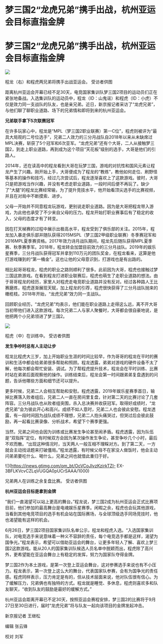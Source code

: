 # 梦三国2“龙虎兄弟”携手出战，杭州亚运会目标直指金牌

# 梦三国2“龙虎兄弟”携手出战，杭州亚运会目标直指金牌

![](https://inews.gtimg.com/om_bt/OltP_FS2CiNBsMa1henZexNeSPkUmmYX5h0l0F07LjfIoAA/1000)

程龙（右）和程虎两兄弟将携手出战亚运会。 受访者供图

距离杭州亚运会开幕已经不足30天，电竞国家集训队梦三国2项目的运动员们正在紧张地备战。入选集训队的运动员中，程龙（ID：山鬼谣）和程虎（ID：小虎）不仅是效力同一支战队的队友，也是亲兄弟。近日，新京报记者采访了“龙虎兄弟”，与他们聊了聊职业道路、场下的兄弟情和即将到来的杭州亚运会。

**兄弟联手拿下5次联赛冠军**

在许多玩家心中，程龙是“MPL（梦三国2职业联赛）第一C位”，程虎则被评为“最具大局观的二号位选手”，兄弟二人效力的三分月战队自2018年以来从未缺席过MPL决赛，斩获了5个冠军和6次亚军。“龙虎兄弟”还有个大哥，二人从接触梦三国2，到走上职业道路，再到成为这个项目“天花板”级别的选手，大哥是他们的引路人。

2014年，还在读高中的程龙看到大哥在玩梦三国，游戏的对抗性和国风元素让程龙产生了兴趣。刚开始上手，大哥便成为了程龙的“教练”，教他如何走位、刷野怪等基本的操作和技巧，经过几次尝试后，程龙逐渐喜欢上了这款游戏。彼时，大哥只是把游戏当作兴趣，并没有考虑走职业道路，一段时间后便不再玩了。缺少了“大腿”的程龙比赛经常输，为了提升竞技水平，他开始看顶尖选手的比赛视频，并且在对局中不断摸索、进步。

父母一开始并不同意程龙玩游戏，更别说走职业道路。因为是大哥把程龙带入游戏，为此他也承受了不少来自父母的压力。程龙开始打职业赛事后有了稳定的收入，父母的态度才有了转变。

因在打天梯赛的过程中展示出极高水平，程龙受到了俱乐部的关注。2015年，程龙加入暴走俱乐部并随队获得2015MSPL（梦三国2甲级职业联赛）冬季赛冠军和2016MPL夏季赛资格。2017年效力诗月战队期间，程龙先后随队获得MPL夏季赛、秋季赛季军。2018年，程龙转会加盟目前效力的三分月战队。2019年的娱乐星赛季，三分月战队获得冠军并拿到110万元的团队奖金，在程龙看来，这算是他打游戏赚到的“第一桶金”。这也让他的父母意识到，打游戏也是有出路的。

相比起哥哥程龙，程虎的职业之路则顺利了很多。此前因为大哥，程虎也接触过梦三国这款游戏。在看到程龙打进职业联赛后，程虎也萌生了走职业道路的想法。由于哥哥程龙的经历，家里人对程虎走电竞职业道路并没有反对。经过各种路人王比赛磨炼，程虎逐渐展现天赋，加上程龙的引荐，程虎很快获得了三分月战队抛来的橄榄枝。2018年开始，“龙虎兄弟”效力同一支战队。

回顾职业经历，“龙虎兄弟”均表示，他们能在职业道路上走得这么远，离不开大哥当初带他们进入这款游戏。每次兄弟二人与家人聚餐时，大哥都会很自豪地说，是他把两个小兄弟领进了梦三国2。

![](https://inews.gtimg.com/om_bt/OPLSsmBZjmXJViASqi_3pI5UcXugL0wVzTbekbR6_pkBEAA/1000)

程虎（中）在训练中。 受访者供图

**发生争吵时总有人主动让步**

程龙比程虎大三岁，加上开始职业生涯的时间比较早，作为哥哥的程龙在平时的赛训和生活中都会给弟弟很多帮助和照顾。程龙透露，弟弟对游戏的硬件设备不太了解，他每次都会帮忙安装、调试。为了帮程虎提升技术，程龙会在平时训练、比赛时站在弟弟后面观察他的操作。训练结束后，程龙会第一时间跟弟弟复盘遇到的问题，告诉他哪些方面和细节还可以提升。

更多时候，兄弟二人会相互帮助和安慰。程虎透露，2019年娱乐星赛季首日，输掉比赛落入败者组后，兄弟二人一直在房间里复盘，针对第二天的比赛讨论了几套阵容。三分月战队也从败者组突围，杀入总决赛并收获冠军。取得好成绩时，“龙虎兄弟”会为彼此开心和高兴。成绩不如人意时，兄弟二人也会彼此安慰。程龙透露，有一段时间因为战队成绩不理想，兄弟二人抱头痛哭过，但哭过后会彼此鼓励，再一起看比赛录像、分析战术，希望下个赛季更强。

当然，兄弟之间也会因为训练或比赛发生争论甚至闹矛盾。程虎透露，因为队伍是“双指挥”定位，有时候双方会因为某次操作发生争论，甚至争吵几个小时，最后不欢而散。“出现这种情况时，当天两人一般互相不理睬对方。到了第二天，一方就会主动找话题来打破僵局。”程龙透露，有时候父母不在家没人做饭时，他会主动问弟弟要吃什么、喝什么，兄弟之间也就借此重归于好。

![](https://inews.gtimg.com/om_bt/OcVCoJIvzKzirkTZI-
EX-3BFLKVcvCZLqVUGQA0pUCrSAAA/1000)

兄弟两人在训练之余复盘比赛。 受访者供图

**杭州亚运会目标是拿到金牌**

“我们一直渴望可以站上更高的舞台。”程龙说，梦三国2成为杭州亚运会正式比赛项目前，他们参加的最高舞台是电魂娱乐星赛季。闲暇之余，程虎也会玩其他游戏，当看到其他电竞项目的选手有机会站在国际赛场，与全球顶级选手同场竞技时，他也渴望能有这样的机会。

6月26日，梦三国2项目国家集训队名单公示，程龙和程虎入选。“入选国家集训队，对电竞选手来说意味着一种义不容辞的责任，每个电竞选手都是这样，渴望为国争光。”程龙表示，希望可以借助亚运会的舞台，让更多年轻人了解、喜欢上梦三国2这款游戏。能从20人的国家集训队候选人员名单中脱颖而出，程虎除了高兴外，更希望能在亚运会舞台上有稳定的发挥，努力为国家队夺得金牌。

梦三国2作为本土游戏，是第一次登上亚运会舞台，这对参赛选手来说也有不小压力。程龙表示，第一次登上这么大的舞台，代表国家队参赛，会有为国争光的责任感。程虎同样表示，压力肯定是有的，但从技术层面来说，他对队伍很有信心。为了缓解压力，兄弟俩也有独特的方式。程龙就是睡觉、多休息，程虎则喜欢多和队友聊天，“收到队友的鼓励是最好的缓解方式。”

杭州亚运会距离开幕已不足30天，按照亚运会赛程安排，梦三国2的比赛将于9月27日至30日进行，届时“龙虎兄弟”将与队友一起向该项目的金牌发起冲击。

新京报记者 王继松

编辑 张云锋

校对 刘军

